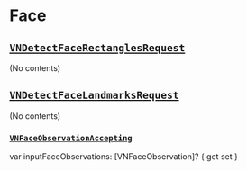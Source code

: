 # Face




## [`VNDetectFaceRectanglesRequest`](https://developer.apple.com/documentation/vision/vndetectfacerectanglesrequest)

(No contents)

## [`VNDetectFaceLandmarksRequest`](https://developer.apple.com/documentation/vision/vndetectfacelandmarksrequest)

(No contents)


### [`VNFaceObservationAccepting`](https://developer.apple.com/documentation/vision/vnfaceobservationaccepting)

var inputFaceObservations: [VNFaceObservation]? { get set }
